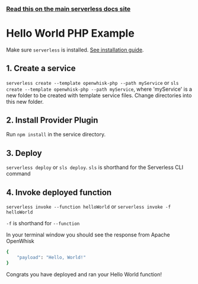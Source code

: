 <!--
title: Hello World PHP Example
menuText: Hello World PHP Example
description: Create a PHP Hello World OpenWhisk function
layout: Doc
-->

<!-- DOCS-SITE-LINK:START automatically generated  -->

### [Read this on the main serverless docs site](https://www.serverless.com/framework/docs/providers/openwhisk/examples/hello-world/php/)

<!-- DOCS-SITE-LINK:END -->

# Hello World PHP Example

Make sure `serverless` is installed. [See installation guide](../../../guide/installation.md).

## 1. Create a service

`serverless create --template openwhisk-php --path myService` or `sls create --template openwhisk-php --path myService`, where 'myService' is a new folder to be created with template service files. Change directories into this new folder.

## 2. Install Provider Plugin

Run `npm install` in the service directory.

## 3. Deploy

`serverless deploy` or `sls deploy`. `sls` is shorthand for the Serverless CLI command

## 4. Invoke deployed function

`serverless invoke --function helloWorld` or `serverless invoke -f helloWorld`

`-f` is shorthand for `--function`

In your terminal window you should see the response from Apache OpenWhisk

```bash
{
    "payload": "Hello, World!"
}
```

Congrats you have deployed and ran your Hello World function!
